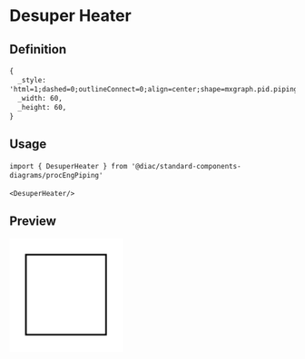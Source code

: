 # Desuper Heater

## Definition

```
{
  _style: 'html=1;dashed=0;outlineConnect=0;align=center;shape=mxgraph.pid.piping.desuper_heater;',
  _width: 60,
  _height: 60,
}
```

## Usage

```
import { DesuperHeater } from '@diac/standard-components-diagrams/procEngPiping'

<DesuperHeater/>
```

## Preview

<img src="./desuper-heater.png" width="200"/>
